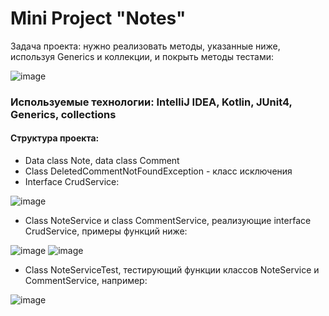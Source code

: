# Mini Project "Notes"

Задача проекта: нужно реализовать методы, указанные ниже, используя Generics и коллекции, и покрыть методы тестами:

![image](https://user-images.githubusercontent.com/98683741/179904176-8171756f-dbf7-4ff2-ba63-227fcec2bdcc.png)

### Используемые технологии: IntelliJ IDEA, Kotlin, JUnit4, Generics, collections

#### Структура проекта:
- Data class Note, data class Comment
- Class DeletedCommentNotFoundException - класс исключения
- Interface CrudService<T>:

![image](https://user-images.githubusercontent.com/98683741/179905056-fc2e5871-0022-4313-810f-cb7bc823dda4.png)

- Class NoteService и class CommentService, реализующие interface CrudService<T>, примеры функций ниже:

![image](https://user-images.githubusercontent.com/98683741/179906017-9260d4b7-ee57-41f0-9ce1-4eb56add46c0.png)
![image](https://user-images.githubusercontent.com/98683741/179906473-2cb4e9e5-1970-4397-aeb8-e56b15527228.png)

- Class NoteServiceTest, тестирующий функции классов NoteService и CommentService, например:

![image](https://user-images.githubusercontent.com/98683741/179907134-a8400be8-bb0c-4fcd-a7fc-aebfa0cd8e53.png)




